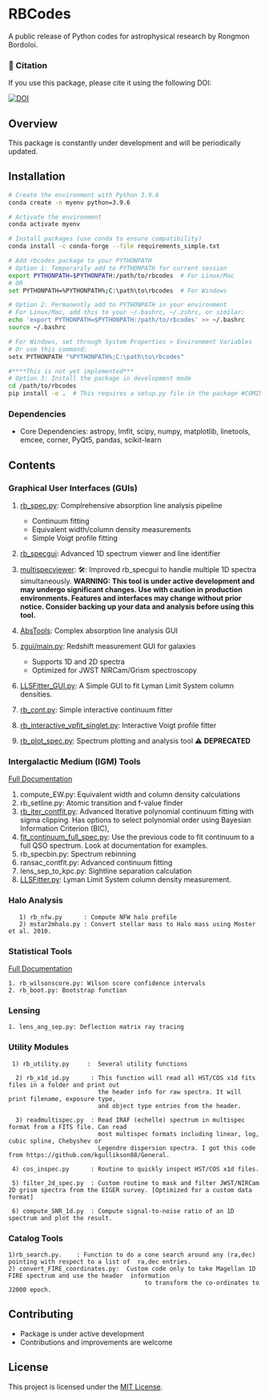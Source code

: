 # RBCodes

A public release of Python codes for astrophysical research by Rongmon Bordoloi. 

### 📖 Citation

If you use this package, please cite it using the following DOI:

[![DOI](https://zenodo.org/badge/DOI/10.5281/zenodo.6079263.svg)](https://doi.org/10.5281/zenodo.6079263)


## Overview
This package is constantly under development and will be periodically updated.

## Installation

```bash
# Create the environment with Python 3.9.6
conda create -n myenv python=3.9.6

# Activate the environment
conda activate myenv

# Install packages (use conda to ensure compatibility)
conda install -c conda-forge --file requirements_simple.txt

# Add rbcodes package to your PYTHONPATH
# Option 1: Temporarily add to PYTHONPATH for current session
export PYTHONPATH=$PYTHONPATH:/path/to/rbcodes  # For Linux/Mac
# OR
set PYTHONPATH=%PYTHONPATH%;C:\path\to\rbcodes  # For Windows

# Option 2: Permanently add to PYTHONPATH in your environment
# For Linux/Mac, add this to your ~/.bashrc, ~/.zshrc, or similar:
echo 'export PYTHONPATH=$PYTHONPATH:/path/to/rbcodes' >> ~/.bashrc
source ~/.bashrc

# For Windows, set through System Properties > Environment Variables
# Or use this command:
setx PYTHONPATH "%PYTHONPATH%;C:\path\to\rbcodes"

#****This is not yet implemented***
# Option 3: Install the package in development mode
cd /path/to/rbcodes
pip install -e .  # This requires a setup.py file in the package #COMING SOON. 
```

### Dependencies
- Core Dependencies: 
  astropy, lmfit, scipy, numpy, matplotlib, linetools, emcee, corner, PyQt5, pandas, scikit-learn 

## Contents

### Graphical User Interfaces (GUIs)
1. [rb_spec.py](/docs/GUIs/rb_spec/rb_spec.md): Complrehensive absorption line analysis pipeline
   - Continuum fitting
   - Equivalent width/column density measurements
   - Simple Voigt profile fitting
2. [rb_specgui](/docs/GUIs/rb_specgui/rb_specgui.md): Advanced 1D spectrum viewer and line identifier
3. [multispecviewer](/docs/GUIs/multispec/multispec.md): 🛠️: Improved rb_specgui to handle multiple 1D spectra simultaneously. **WARNING: This tool is under active development and may undergo significant changes. Use with caution in production environments. Features and interfaces may change without prior notice. Consider backing up your data and analysis before using this tool.**

4. [AbsTools](/docs/GUIs/AbsTools/README.md): Complex absorption line analysis GUI
5. [zgui/main.py](docs/GUIs/zgui/Tutorial_for_Emission_Line_Redshift_Estimator_GUI.pdf): Redshift measurement GUI for galaxies
   - Supports 1D and 2D spectra
   - Optimized for JWST NIRCam/Grism spectroscopy

6. [LLSFitter_GUI.py](/docs/GUIs/LLSFitter/LLSFitter.md): A Simple GUI to fit Lyman Limit System column densities.
7. [rb_cont.py](/docs/GUIs/rb_cont.md): Simple interactive continuum fitter
8. [rb_interactive_vpfit_singlet.py](/docs/GUIs/rb_interactive_vpfit_singlet.md): Interactive Voigt profile     fitter
9. [rb_plot_spec.py](/docs/GUIs/rb_plot_spec.md): Spectrum plotting and analysis tool ⚠️ **DEPRECATED**


### Intergalactic Medium (IGM) Tools

[Full Documentation](/docs/IGM/IGM_README.md)

1. compute_EW.py: Equivalent width and column density calculations
2. rb_setline.py: Atomic transition and f-value finder
3. [rb_iter_contfit.py](/docs/IGM/rb_iter_contfit.md): Advanced Iterative polynomial continuum fitting with sigma clipping. Has options to select polynomial order using Bayesian Information Criterion (BIC),
4. [fit_continuum_full_spec.py](/docs/IGM/rb_iter_contfit.md): Use the previous code to fit continuum to a full QSO spectrum. Look at documentation for examples.
5. rb_specbin.py: Spectrum rebinning
6. ransac_contfit.py: Advanced continuum fitting
7. lens_sep_to_kpc.py: Sightline separation calculation
8. [LLSFitter.py](/docs/GUIs/LLSFitter/LLSFitter.md): Lyman Limit System column density measurement. 
    
### Halo Analysis
       1) rb_nfw.py      : Compute NFW halo profile
       2) mstar2mhalo.py : Convert stellar mass to Halo mass using Moster et al. 2010.

### Statistical Tools
[Full Documentation](/docs/rbstat/rb_stat_readme.md)

    1. rb_wilsonscore.py: Wilson score confidence intervals
    2. rb_boot.py: Bootstrap function

### Lensing
    1. lens_ang_sep.py: Deflection matrix ray tracing

### Utility Modules
     1) rb_utility.py     :  Several utility functions

      2) rb_x1d_id.py      : This function will read all HST/COS x1d fits files in a folder and print out
                             the header info for raw spectra. It will print filename, exposure type, 
                             and object type entries from the header.

      3) readmultispec.py  : Read IRAF (echelle) spectrum in multispec format from a FITS file. Can read 
                             most multispec formats including linear, log, cubic spline, Chebyshev or 
                             Legendre dispersion spectra. I got this code from https://github.com/kgullikson88/General.

     4) cos_inspec.py      : Routine to quickly inspect HST/COS x1d files.

     5) filter_2d_spec.py  : Custom routine to mask and filter JWST/NIRCam 2D grism spectra from the EIGER survey. [Optimized for a custom data format]

     6) compute_SNR_1d.py  : Compute signal-to-noise ratio of an 1D spectrum and plot the result.
             

### Catalog Tools
    1)rb_search.py.    : Function to do a cone search around any (ra,dec) pointing with respect to a list of  ra,dec entries.
    2) convert_FIRE_coordinates.py:  Custom code only to take Magellan 1D FIRE spectrum and use the header  information
                                          to transform the co-ordinates to J2000 epoch.

## Contributing
- Package is under active development
- Contributions and improvements are welcome

## License

This project is licensed under the [MIT License](LICENSE).
